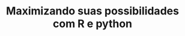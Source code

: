 ---
title: "Maximizando suas possibilidades com R e python"
draft: false
authors: 
  - Bruno 
event: 'SER - International Seminar on Statistics with R'
event_url: http://ser.uff.br/
location: UFF - Niterói/RJ
abstract: ""
summary: "Como podemos aproveitar o melhor de ambos os mundos"
external_link: https://brunolucian.github.io/talk-ser/#/

# Talk start and end times.
#   End time can optionally be hidden by prefixing the line with `#`.
# date: "2020-03-31T09:00:00Z"
# date_end: "2020-03-31T09:45:00Z"
# all_day: false
 
categories:
  - talk
tags:
  - R
  - python
featured: yes
image:
  caption: '[Illustration from Raw Pixel](https://www.rawpixel.com/)'
  focal_point: 'center'
  preview_only: no
projects: []
links:
- icon: images
  icon_pack: fas
  name: slides
  url: "https://brunolucian.github.io/talk-ser/#/"
---